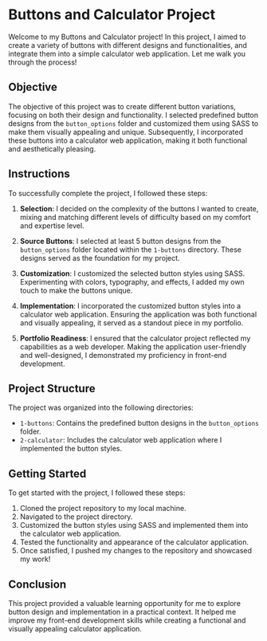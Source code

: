 # Buttons and Calculator Project

Welcome to my Buttons and Calculator project! In this project, I aimed to create a variety of buttons with different designs and functionalities, and integrate them into a simple calculator web application. Let me walk you through the process!

## Objective

The objective of this project was to create different button variations, focusing on both their design and functionality. I selected predefined button designs from the `button_options` folder and customized them using SASS to make them visually appealing and unique. Subsequently, I incorporated these buttons into a calculator web application, making it both functional and aesthetically pleasing.

## Instructions

To successfully complete the project, I followed these steps:

1. **Selection**: I decided on the complexity of the buttons I wanted to create, mixing and matching different levels of difficulty based on my comfort and expertise level.

2. **Source Buttons**: I selected at least 5 button designs from the `button_options` folder located within the `1-buttons` directory. These designs served as the foundation for my project.

3. **Customization**: I customized the selected button styles using SASS. Experimenting with colors, typography, and effects, I added my own touch to make the buttons unique.

4. **Implementation**: I incorporated the customized button styles into a calculator web application. Ensuring the application was both functional and visually appealing, it served as a standout piece in my portfolio.

5. **Portfolio Readiness**: I ensured that the calculator project reflected my capabilities as a web developer. Making the application user-friendly and well-designed, I demonstrated my proficiency in front-end development.

## Project Structure

The project was organized into the following directories:

- `1-buttons`: Contains the predefined button designs in the `button_options` folder.
- `2-calculator`: Includes the calculator web application where I implemented the button styles.

## Getting Started

To get started with the project, I followed these steps:

1. Cloned the project repository to my local machine.
2. Navigated to the project directory.
3. Customized the button styles using SASS and implemented them into the calculator web application.
4. Tested the functionality and appearance of the calculator application.
5. Once satisfied, I pushed my changes to the repository and showcased my work!

## Conclusion

This project provided a valuable learning opportunity for me to explore button design and implementation in a practical context. It helped me improve my front-end development skills while creating a functional and visually appealing calculator application.
